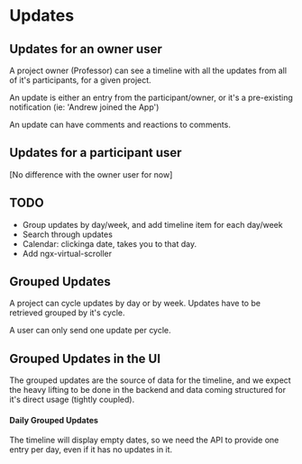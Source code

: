 # Updates

## Updates for an owner user

A project owner (Professor) can see a timeline with all the updates from all of it's participants, for a given project.

An update is either an entry from the participant/owner, or it's a pre-existing notification (ie: 'Andrew joined the App')

An update can have comments and reactions to comments.

## Updates for a participant user

[No difference with the owner user for now]

## TODO

- Group updates by day/week, and add timeline item for each day/week
- Search through updates
- Calendar: clickinga date, takes you to that day.
- Add ngx-virtual-scroller

## Grouped Updates

A project can cycle updates by day or by week. Updates have to be retrieved grouped by it's cycle.

A user can only send one update per cycle.

## Grouped Updates in the UI

The grouped updates are the source of data for the timeline, and we expect the heavy lifting to be done in the backend and data coming structured for it's direct usage (tightly coupled).

#### Daily Grouped Updates

The timeline will display empty dates, so we need the API to provide one entry per day, even if it has no updates in it.